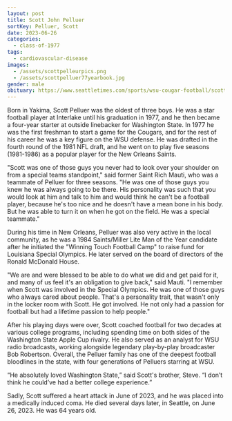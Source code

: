 ```yaml
---
layout: post
title: Scott John Pelluer
sortKey: Pelluer, Scott
date: 2023-06-26
categories:
  - class-of-1977
tags:
  - cardiovascular-disease
images:
  - /assets/scottpelleurpics.png
  - /assets/scottpelluer77yearbook.jpg
gender: male
obituary: https://www.seattletimes.com/sports/wsu-cougar-football/scott-pelluer-standout-linebacker-at-washington-state-and-nfl-dies-at-64/
---
```

Born in Yakima, Scott Pelluer was the oldest of three boys. He was a star football player at Interlake until his graduation in 1977, and he then became a four-year starter at outside linebacker for Washington State. In 1977 he was the first freshman to start a game for the Cougars, and for the rest of his career he was a key figure on the WSU defense. He was drafted in the fourth round of the 1981 NFL draft, and he went on to play five seasons (1981-1986) as a popular player for the New Orleans Saints.

"Scott was one of those guys you never had to look over your shoulder on from a special teams standpoint," said former Saint Rich Mauti, who was a teammate of Pelluer for three seasons. "He was one of those guys you knew he was always going to be there. His personality was such that you would look at him and talk to him and would think he can't be a football player, because he's too nice and he doesn't have a mean bone in his body. But he was able to turn it on when he got on the field. He was a special teammate."

During his time in New Orleans, Pelluer was also very active in the local community, as he was a 1984 Saints/Miller Lite Man of the Year candidate after he initiated the "Winning Touch Football Camp" to raise fund for Louisiana Special Olympics. He later served on the board of directors of the Ronald McDonald House.

"We are and were blessed to be able to do what we did and get paid for it, and many of us feel it's an obligation to give back," said Mauti. "I remember when Scott was involved in the Special Olympics. He was one of those guys who always cared about people. That's a personality trait, that wasn't only in the locker room with Scott. He got involved. He not only had a passion for football but had a lifetime passion to help people."

After his playing days were over, Scott coached football for two decades at various college programs, including spending time on both sides of the Washington State Apple Cup rivalry. He also served as an analyst for WSU radio broadcasts, working alongside legendary play-by-play broadcaster Bob Robertson. Overall, the Pelluer family has one of the deepest football bloodlines in the state, with four generations of Pelluers starring at WSU.

“He absolutely loved Washington State,” said Scott's brother, Steve. “I don’t think he could’ve had a better college experience.”

Sadly, Scott suffered a heart attack in June of 2023, and he was placed into a medically induced coma. He died several days later, in Seattle, on June 26, 2023. He was 64 years old.